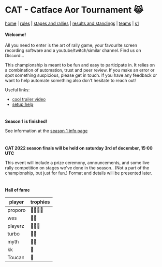 # CAT - Catface Aor Tournament 😹

[home](index.md) | [rules](rules.md) | [stages and rallies](stages.md) | [results and standings](results.md) | [teams](teams.md) | [s1](s1/s1_index.md)

#### Welcome!


All you need to enter is the art of rally game, your favourite screen recording software and a youtube/twitch/similar channel. Find us on Discord...

This championship is meant to be fun and easy to participate in. It relies on a combination of automation, trust and peer review. If you make an error or spot something suspicious, please get in touch. If you have any feedback or want to help automate something also don't hesitate to reach out!

Useful links:

- [cool trailer video](https://www.youtube.com/watch?v=sI15aMLKqyU)
- [setup help](setup.md)

#

**Season 1 is finished!**

See information at the [season 1 info page](s1/s1_index.md)

#

**CAT 2022 season finals will be held on saturday 3rd of december, 15:00 UTC**

This event will include a prize ceremony, announcements, and some live rally competition on stages we've done in the season.. (Not a part of the championship, but just for fun.) Format and details will be presented later.

#

**Hall of fame**

| player                                                | trophies |
| --------------------------------------------------- |  ------- |
| proporo | 🥇🥇🥇🥇 |
| wes | 🥇🥉 |
| playerz | 🥈🥈🥈 |
| turbo | 🥈🥉 |
| myth | 🥈🥉 |
| kk | 🥉 |
| Toucan | 🥉 |



